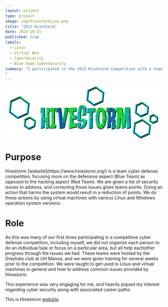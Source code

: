 ```yaml
---
layout: project
type: project
image: img/hivestormicon.png
title: "2022 HiveStorm"
date: 2023-10-15
published: true
labels:
  - Linux
  - Virtual Box
  - CyberSecurity
  - Blue Team CyberSecurity
summary: "I participated in the 2022 HiveStorm Competition with a team, a competition awarding points based on capture-the-flag style objectives within various Linux and Windows operating system versions as well as security best practices.
"
---
```


<div class="text-center p-4">
  <img width="500px" src="../img/hivestormimg.png" class="img-thumbnail" >
</div>

<h1> Purpose </h1>
Hivestorm [website](https://www.hivestorm.org/) is a team cyber defense competition, focusing more on the defensive aspect (Blue Team) as opposed to the hacking aspect (Red Team). We are given a list of security issues to address, and correcting those issues gives teams points. Doing an action that harms the system would result in a reduction of points. We do these actions by using virtual machines with various Linux and Windows operation system versions. 

<h1> Role </h1>

As this was many of our first times participating in a competitive cyber defense competition, including myself, we did not organize each person to do an individual task or focus on a particular area, but all help eachother progress through the issues we had. These teams were hosted by the Greyhats club at UH Manoa, and we were given training for several weeks prior to the competition. We were taught to get used to Linux and virtual machines in general and how to address common issues provided by Hivestorm. 

This experience was very engaging for me, and heavily piqued my interest regarding cyber security along with associated career paths.

This is Hivestorm [website](https://www.hivestorm.org/).
